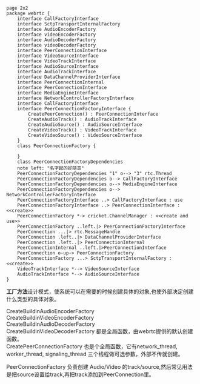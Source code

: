 ```plantuml
page 2x2
package webrtc {
    interface CallFactoryInterface
    interface SctpTransportInternalFactory
    interface AudioEncoderFactory
    interface videoEncoderFactory
    interface AudioDecoderFactory
    interface videoDecoderFactory
    interface PeerConnectionInterface
    interface VideoSourceInterface
    interface VideoTrackInterface
    interface AudioSourceInterface
    interface AudioTrackInterface
    interface DataChannelProviderInterface
    interface PeerConnectionInternal
    interface PeerConnectionInterface
    interface MediaEngineInterface
    interface NetworkControllerFactoryInterface
    interface CallFactoryInterface
    interface PeerConnectionFactoryInterface {
        CreatePeerConnection() : PeerConnectionInterface
        CreateAudioTrack() : AudioTrackInterface
        CreateAudioSource() : AudioSourceInterface
        CreateVideoTrack() : VideoTrackInterface
        CreateVideoSource() : VideoSourceInterface
    }
    class PeerConnectionFactory {

    }
    class PeerConnectionFactoryDependencies
    note left: "名字起的好随意"
    PeerConnectionFactoryDependencies "1" o--> "3" rtc.Thread
    PeerConnectionFactoryDependencies o--> CallFactoryInterface
    PeerConnectionFactoryDependencies o--> MediaEngineInterface
    PeerConnectionFactoryDependencies o--> NetworkControllerFactoryInterface
    PeerConnectionFactoryInterface ..> CallFactoryInterface : use
    PeerConnectionFactoryInterface ..> PeerConnectionInterface : <<create>>
    PeerConnectionFactory *-> cricket.ChannelManager : <<create and use>>
    PeerConnectionFactory ..left.|> PeerConnectionFactoryInterface
    PeerConnection ...|> rtc.MessageHandle
    PeerConnection .left..|> DataChannelProviderInterface
    PeerConnection .left..|> PeerConnectionInternal
    PeerConnectionInternal ..left.|>PeerConnectionInterface
    PeerConnection o-up-> PeerConnectionFactory
    PeerConnectionFactory ...> SctpTransportInternalFactory : <<create>>
    VideoTrackInterface *--> VideoSourceInterface
    AudioTrackInterface *--> AudioSourceInterface
}
```
**工厂方法**设计模式，使系统可以在需要的时候创建具体的对象,也使外部决定创建什么类型的具体对象。

CreateBuildinAudioEncoderFactory  
CreateBuildinVideoEncoderFactory  
CreateBuildinAudioDecoderFactory  
CreateBuildinVideoDecoderFactory 都是全局函数，由webrtc提供的默认创建函数。  
CreatePeerConnectionFactory 也是个全局函数，它有network_thread, 
worker_thread, 
signaling_thread 三个线程做可选参数，外部不传就创建。

PeerConnectionFactory 负责创建 Audio/Video  的track/source,然后常见用法是把source设置给track,再把track添加到PeerConnection里。